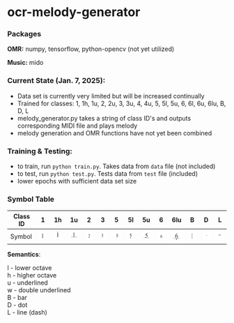 # ocr-melody-generator

### Packages
**OMR:** numpy, tensorflow, python-opencv (not yet utilized)

**Music:** mido


### Current State (Jan. 7, 2025):
- Data set is currently very limited but will be increased continually
- Trained for classes: 1, 1h, 1u, 2, 2u, 3, 3u, 4, 4u, 5, 5l, 5u, 6, 6l, 6u, 6lu, B, D, L
- melody_generator.py takes a string of class ID's and outputs corresponding MIDI file and plays melody
- melody generation and OMR functions have not yet been combined

### Training & Testing:
- to train, run ``` python train.py ```. Takes data from ``` data ``` file (not included)
- to test, run ``` python test.py ```. Tests data from ``` test ``` file (included)
- lower epochs with sufficient data set size

### Symbol Table
|Class ID| 1  | 1h | 1u | 2  | 3  | 5  | 5l | 5u | 6  | 6lu| B  | D  | L  |
|----|----|----|----|----|----|----|----|----|----|----|----|----|----|
| Symbol |![1](images/1_0.PNG)|![1h](images/1h_0.PNG)|![1u](images/1u_0.PNG)|![2](images/2_0.PNG)|![3](images/3_0.PNG)|![5](images/5_0.PNG)|![5l](images/5l_0.PNG)|![5u](images/5u_0.PNG)|![6](images/6_0.PNG)|![6lu](images/6lu_0.PNG)|![B](images/B_0.PNG)|![D](images/D_0.PNG)|![L](images/L_0.PNG)|

**Semantics**:

l - lower octave\
h - higher octave\
u - underlined\
w - double underlined\
B - bar\
D - dot\
L - line (dash)
